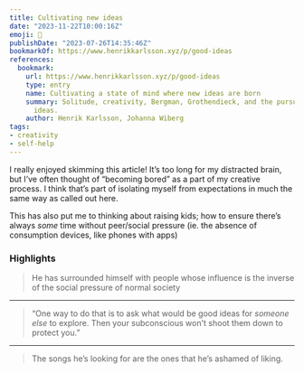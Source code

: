```yaml
---
title: Cultivating new ideas
date: "2023-11-22T10:00:16Z"
emoji: 💭
publishDate: "2023-07-26T14:35:46Z"
bookmarkOf: https://www.henrikkarlsson.xyz/p/good-ideas
references:
  bookmark:
    url: https://www.henrikkarlsson.xyz/p/good-ideas
    type: entry
    name: Cultivating a state of mind where new ideas are born
    summary: Solitude, creativity, Bergman, Grothendieck, and the pursuit of great
      ideas.
    author: Henrik Karlsson, Johanna Wiberg
tags:
- creativity
- self-help
---
```



I really enjoyed skimming this article! It’s too long for my distracted brain, but I’ve often thought of “becoming bored” as a part of my creative process. I think that’s part of isolating myself from expectations in much the same way as called out here.

This has also put me to thinking about raising kids; how to ensure there’s always *some* time without peer/social pressure (ie. the absence of consumption devices, like phones with apps)

### Highlights

> He has surrounded himself with people whose influence is the inverse of the social pressure of normal society

---

> “One way to do that is to ask what would be good ideas for _someone else_ to explore. Then your subconscious won't shoot them down to protect you.”

---

> The songs he’s looking for are the ones that he’s ashamed of liking.
